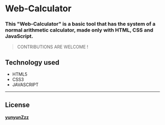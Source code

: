 # Web-Calculator

### This "Web-Calculator" is a basic tool that has the system of a normal arithmetic calculator, made only with HTML, CSS and JavaScript.
>CONTRIBUTIONS ARE WELCOME !

## Technology used
- HTML5
- CSS3
- JAVASCRIPT

---

## License
#### [yunyunZzz](https://github.com/yunyunZzzz)
